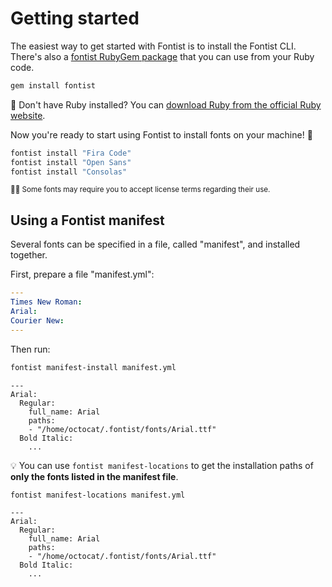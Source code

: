 # Getting started

The easiest way to get started with Fontist is to install the Fontist CLI. There's also a [fontist RubyGem package](/guide/api-ruby) that you can use from your Ruby code.

```sh
gem install fontist
```

💎 Don't have Ruby installed? You can [download Ruby from the official Ruby website](https://www.ruby-lang.org/en/downloads/).

Now you're ready to start using Fontist to install fonts on your machine! 🤩

```sh
fontist install "Fira Code"
fontist install "Open Sans"
fontist install "Consolas"
```

<sup>👩‍⚖️ Some fonts may require you to accept license terms regarding their use.</sup>

## Using a Fontist manifest

Several fonts can be specified in a file, called "manifest", and installed together.

First, prepare a file "manifest.yml":

```yaml
---
Times New Roman:
Arial:
Courier New:
---
```

Then run:

```sh
fontist manifest-install manifest.yml
```

```
---
Arial:
  Regular:
    full_name: Arial
    paths:
    - "/home/octocat/.fontist/fonts/Arial.ttf"
  Bold Italic:
    ...
```

💡 You can use `fontist manifest-locations` to get the installation paths of **only the fonts listed in the manifest file**.

```sh
fontist manifest-locations manifest.yml
```

```
---
Arial:
  Regular:
    full_name: Arial
    paths:
    - "/home/octocat/.fontist/fonts/Arial.ttf"
  Bold Italic:
    ...
```
